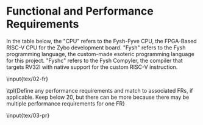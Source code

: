 # Functional and Performance Requirements

In the table below, the "CPU" refers to the Fysh-Fyve CPU, the FPGA-Based RISC-V
CPU for the Zybo development board. "Fysh" refers to the Fysh programming
language, the custom-made esoteric programming language for this project.
"Fyshc" refers to the Fysh Compyler, the compiler that targets RV32I with native
support for the custom RISC-V instruction.

<!-- Insert functional requirements table. -->

\input{tex/02-fr}

\tpl{Define any performance requirements and match to associated FRs, if
applicable. Keep below 20, but there can be more because there may be multiple
performance requirements for one FR}

<!-- Insert performance requirements table. -->

\input{tex/03-pr}
